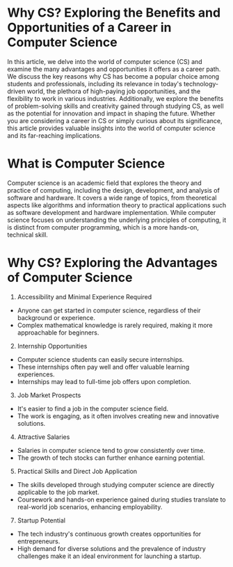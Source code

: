 # Why CS? Exploring the Benefits and Opportunities of a Career in Computer Science

In this article, we delve into the world of computer science (CS) and examine the many advantages and opportunities it offers as a career path. We discuss the key reasons why CS has become a popular choice among students and professionals, including its relevance in today's technology-driven world, the plethora of high-paying job opportunities, and the flexibility to work in various industries. Additionally, we explore the benefits of problem-solving skills and creativity gained through studying CS, as well as the potential for innovation and impact in shaping the future. Whether you are considering a career in CS or simply curious about its significance, this article provides valuable insights into the world of computer science and its far-reaching implications.

# What is Computer Science 
Computer science is an academic field that explores the theory and practice of computing, including the design, development, and analysis of software and hardware. It covers a wide range of topics, from theoretical aspects like algorithms and information theory to practical applications such as software development and hardware implementation. While computer science focuses on understanding the underlying principles of computing, it is distinct from computer programming, which is a more hands-on, technical skill.

# Why CS? Exploring the Advantages of Computer Science

1. Accessibility and Minimal Experience Required
 - Anyone can get started in computer science, regardless of their background or experience.
 - Complex mathematical knowledge is rarely required, making it more approachable for beginners.
 
2. Internship Opportunities
  - Computer science students can easily secure internships.
  - These internships often pay well and offer valuable learning experiences.
  - Internships may lead to full-time job offers upon completion.
  
3. Job Market Prospects
  - It's easier to find a job in the computer science field.
  - The work is engaging, as it often involves creating new and innovative solutions.
  
4. Attractive Salaries
  - Salaries in computer science tend to grow consistently over time.
  - The growth of tech stocks can further enhance earning potential.
5. Practical Skills and Direct Job Application
  - The skills developed through studying computer science are directly applicable to the job market.
  - Coursework and hands-on experience gained during studies translate to real-world job scenarios, enhancing employability.
7. Startup Potential
  - The tech industry's continuous growth creates opportunities for entrepreneurs.
  - High demand for diverse solutions and the prevalence of industry challenges make it an ideal environment for launching a startup.
